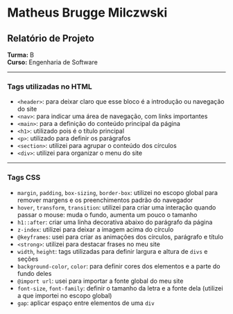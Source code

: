 # Matheus Brugge Milczwski 
## Relatório de Projeto  
**Turma:** B  
**Curso:** Engenharia de Software  

---

### Tags utilizadas no HTML

- `<header>`: para deixar claro que esse bloco é a introdução ou navegação do site  
- `<nav>`: para indicar uma área de navegação, com links importantes  
- `<main>`: para a definição do conteúdo principal da página  
- `<h1>`: utilizado pois é o título principal  
- `<p>`: utilizado para definir os parágrafos  
- `<section>`: utilizei para agrupar o conteúdo dos círculos  
- `<div>`: utilizei para organizar o menu do site  

---

### Tags CSS

- `margin`, `padding`, `box-sizing`, `border-box`: utilizei no escopo global para remover margens e os preenchimentos padrão do navegador  
- `hover`, `transform`, `transition`: utilizei para criar uma interação quando passar o mouse: muda o fundo, aumenta um pouco o tamanho  
- `h1::after`: criar uma linha decorativa abaixo do parágrafo da página  
- `z-index`: utilizei para deixar a imagem acima do círculo  
- `@keyframes`: usei para criar as animações dos círculos, parágrafo e título  
- `<strong>`: utilizei para destacar frases no meu site  
- `width`, `height`: tags utilizadas para definir largura e altura de `divs` e seções  
- `background-color`, `color`: para definir cores dos elementos e a parte do fundo deles  
- `@import url`: usei para importar a fonte global do meu site  
- `font-size`, `font-family`: definir o tamanho da letra e a fonte dela (utilizei a que importei no escopo global)  
- `gap`: aplicar espaço entre elementos de uma `div`  
